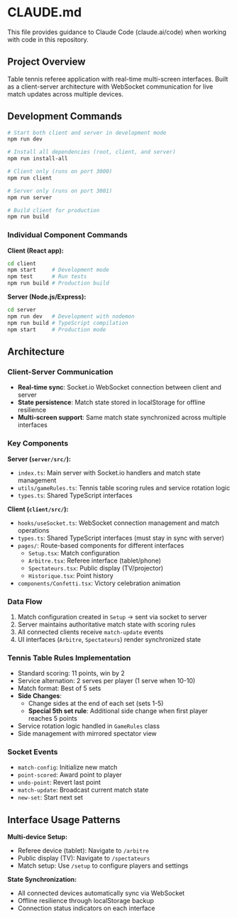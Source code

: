 # CLAUDE.md

This file provides guidance to Claude Code (claude.ai/code) when working with code in this repository.

## Project Overview

Table tennis referee application with real-time multi-screen interfaces. Built as a client-server architecture with WebSocket communication for live match updates across multiple devices.

## Development Commands

```bash
# Start both client and server in development mode
npm run dev

# Install all dependencies (root, client, and server)
npm run install-all

# Client only (runs on port 3000)
npm run client

# Server only (runs on port 3001)
npm run server

# Build client for production
npm run build
```

### Individual Component Commands

**Client (React app):**
```bash
cd client
npm start     # Development mode
npm test      # Run tests
npm run build # Production build
```

**Server (Node.js/Express):**
```bash
cd server
npm run dev   # Development with nodemon
npm run build # TypeScript compilation
npm start     # Production mode
```

## Architecture

### Client-Server Communication
- **Real-time sync**: Socket.io WebSocket connection between client and server
- **State persistence**: Match state stored in localStorage for offline resilience
- **Multi-screen support**: Same match state synchronized across multiple interfaces

### Key Components

**Server (`server/src/`):**
- `index.ts`: Main server with Socket.io handlers and match state management
- `utils/gameRules.ts`: Tennis table scoring rules and service rotation logic
- `types.ts`: Shared TypeScript interfaces

**Client (`client/src/`):**
- `hooks/useSocket.ts`: WebSocket connection management and match operations
- `types.ts`: Shared TypeScript interfaces (must stay in sync with server)
- `pages/`: Route-based components for different interfaces
  - `Setup.tsx`: Match configuration
  - `Arbitre.tsx`: Referee interface (tablet/phone)
  - `Spectateurs.tsx`: Public display (TV/projector)
  - `Historique.tsx`: Point history
- `components/Confetti.tsx`: Victory celebration animation

### Data Flow
1. Match configuration created in `Setup` → sent via socket to server
2. Server maintains authoritative match state with scoring rules
3. All connected clients receive `match-update` events
4. UI interfaces (`Arbitre`, `Spectateurs`) render synchronized state

### Tennis Table Rules Implementation
- Standard scoring: 11 points, win by 2
- Service alternation: 2 serves per player (1 serve when 10-10)
- Match format: Best of 5 sets
- **Side Changes**: 
  - Change sides at the end of each set (sets 1-5)
  - **Special 5th set rule**: Additional side change when first player reaches 5 points
- Service rotation logic handled in `GameRules` class
- Side management with mirrored spectator view

### Socket Events
- `match-config`: Initialize new match
- `point-scored`: Award point to player
- `undo-point`: Revert last point
- `match-update`: Broadcast current match state
- `new-set`: Start next set

## Interface Usage Patterns

**Multi-device Setup:**
- Referee device (tablet): Navigate to `/arbitre`
- Public display (TV): Navigate to `/spectateurs`  
- Match setup: Use `/setup` to configure players and settings

**State Synchronization:**
- All connected devices automatically sync via WebSocket
- Offline resilience through localStorage backup
- Connection status indicators on each interface